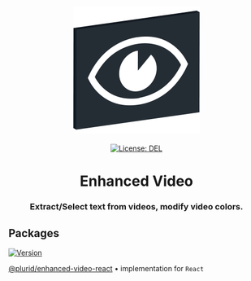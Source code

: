 <p align="center">
    <img src="https://raw.githubusercontent.com/plurid/enhanced-video/master/about/identity/enhanced-video-logo.png" height="250px">
    <br />
    <br />
    <a target="_blank" href="https://github.com/plurid/enhanced-video/blob/master/LICENSE">
        <img src="https://img.shields.io/badge/license-DEL-blue.svg?colorB=1380C3&style=for-the-badge" alt="License: DEL">
    </a>
</p>



<h1 align="center">
    Enhanced Video
</h1>


<h3 align="center">
    Extract/Select text from videos, modify video colors.
</h3>



## Packages

<a target="_blank" href="https://www.npmjs.com/package/@plurid/enhanced-video-react">
    <img src="https://img.shields.io/npm/v/@plurid/enhanced-video-react.svg?logo=npm&colorB=1380C3&style=for-the-badge" alt="Version">
</a>

[@plurid/enhanced-video-react][enhanced-video-react] • implementation for `React`

[enhanced-video-react]: https://github.com/plurid/enhanced-video/tree/master/packages/enhanced-video-react
